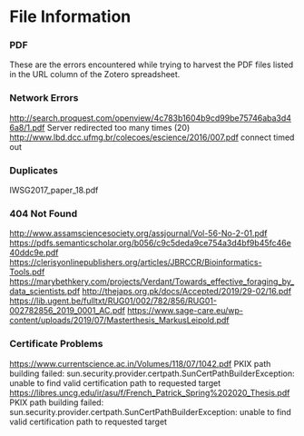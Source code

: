 # File Information

### PDF

These are the errors encountered while trying to harvest the PDF files listed in the URL column of the Zotero spreadsheet.

### Network Errors

http://search.proquest.com/openview/4c783b1604b9cd99be75746aba3d46a8/1.pdf Server redirected too many  times (20)
http://www.lbd.dcc.ufmg.br/colecoes/escience/2016/007.pdf connect timed out

### Duplicates

IWSG2017_paper_18.pdf 

### 404 Not Found

http://www.assamsciencesociety.org/assjournal/Vol-56-No-2-01.pdf
https://pdfs.semanticscholar.org/b056/c9c5deda9ce754a3d4bf9b45fc46e40ddc9e.pdf
https://clerisyonlinepublishers.org/articles/JBRCCR/Bioinformatics-Tools.pdf
https://marybethkery.com/projects/Verdant/Towards_effective_foraging_by_data_scientists.pdf
http://thejaps.org.pk/docs/Accepted/2019/29-02/16.pdf
https://lib.ugent.be/fulltxt/RUG01/002/782/856/RUG01-002782856_2019_0001_AC.pdf
https://www.sage-care.eu/wp-content/uploads/2019/07/Masterthesis_MarkusLeipold.pdf

### Certificate Problems

https://www.currentscience.ac.in/Volumes/118/07/1042.pdf PKIX path building failed: sun.security.provider.certpath.SunCertPathBuilderException: unable to find valid certification path to requested target
https://libres.uncg.edu/ir/asu/f/French_Patrick_Spring%202020_Thesis.pdf PKIX path building failed: sun.security.provider.certpath.SunCertPathBuilderException: unable to find valid certification path to requested target
